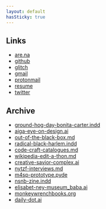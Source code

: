 ```yaml
---
layout: default
hasSticky: true
---
```

<div class="links">

<h2 class="content">Links</h2>

<ul>
<li> <a href="https://www.are.na/neta-bomani" target="_blank">are.na</a> </li>
<li> <a href="https://github.com/netanoir" target="_blank">github</a> </li>
<li> <a href="https://glitch.com/@netanoir" target="_blank">glitch</a> </li>
<li> <a href="mailto:netanyabomani@gmail.com">gmail</a> </li>
<li> <a href="mailto:netabomani@protonmail.com" target="_blank">protonmail</a> </li>
<li> <a href="https://docs.google.com/spreadsheets/d/1Jz098EFWBRPViRRH1bjYt85UUwFWkNu_sjb_8jkOTmY/edit?usp=sharing" target="_blank">resume</a> </li>
<li> <a href="https://twitter.com/netabomani" target="_blank">twitter</a> </li>
</ul>

</div>

<div class="archive">

<h2 class="content">Archive</h2>

<ul>
<li> <a href="/archive/bonita">ground-hog-day-bonita-carter.indd</a></li>
<li> <a href="/archive/aiga">aiga-eye-on-design.ai</a></li>
<li> <a href="/archive/obb">out-of-the-black-box.md</a> </li>
<li> <a href="/archive/radical-black-harlem">radical-black-harlem.indd</a> </li>
<li> <a href="/archive/arts-in-libraries">code-craft-catalogues.md</a> </li>
<li> <a href="/archive/art-fem-moma">wikipedia-edit-a-thon.md</a> </li>
<li> <a href="/archive/tci">creative-savior-complex.ai</a> </li>
<li> <a href="https://techzinefair.org/blog" target="_blank">nytzf-interviews.md</a> </li>
<li> <a href="/archive/m4sp">m4sp-prototype.pyde</a> </li>
<li> <a href="/archive/nsnb">nsnb-zine.indd</a> </li>
<li> <a href="/archive/baba">elisabet-ney-museum_baba.ai</a> </li>
<li> <a href="/archive/mwb">monkeywrenchbooks.org</a> </li>
<li> <a href="/archive/daily-dot">daily-dot.ai</a> </li>

</ul> 

</div>
